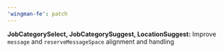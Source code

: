 ```yaml
---
'wingman-fe': patch
---
```


**JobCategorySelect, JobCategorySuggest, LocationSuggest:** Improve `message` and `reserveMessageSpace` alignment and handling
